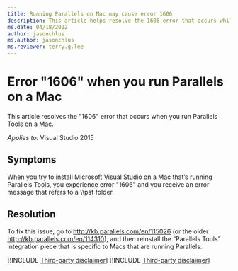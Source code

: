 ```yaml
---
title: Running Parallels on Mac may cause error 1606
description: This article helps resolve the 1606 error that occurs while running Parallels on a Mac.
ms.date: 04/18/2022
author: jasonchlus
ms.author: jasonchlus
ms.reviewer: terry.g.lee
---
```


# Error "1606" when you run Parallels on a Mac

This article resolves the "1606" error that occurs when you run Parallels Tools on a Mac.

_Applies to:_&nbsp;Visual Studio 2015

## Symptoms

When you try to install Microsoft Visual Studio on a Mac that’s running Parallels Tools, you experience error "1606" and you receive an error message that refers to a \\\psf folder. 

## Resolution

To fix this issue, go to http://kb.parallels.com/en/115026 (or the older http://kb.parallels.com/en/114310), and then reinstall the “Parallels Tools” integration piece that is specific to Macs that are running Parallels.

[!INCLUDE [Third-party disclaimer](../../includes/third-party-disclaimer.md)]
[!INCLUDE [Third-party disclaimer](../../includes/third-party-contact-disclaimer.md)]
